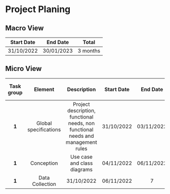 # Project Planing
## Macro View
Start Date | End Date | Total
:---:|:---:|:---:
31/10/2022 | 30/01/2023 | 3 months
## Micro View
Task group | Element | Description | Start Date | End Date | N° Of Days | Status | Actual Start Date | Actual End Date | Actual N° Of Days
:---:|:---:|:---:|:---:|:---:|:---:|:---:|:---:|:---:|:---:
**1** | Global specifications | Project description, functional needs, non functional needs and management rules | 31/10/2022 | 03/11/2022 | 4 | `Not Started` | - | - | - 
**1** | Conception | Use case and class diagrams | 04/11/2022 | 06/11/2022 | 3 | `Not Started` | - | - | - 
**1** | Data Collection | 31/10/2022 | 06/11/2022 | 7 | `Not Started` | - | - | - 

